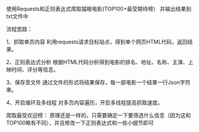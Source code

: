 使用Requests和正则表达式爬取猫眼电影(TOP100+最受期待榜）  并输出结果到txt文件中


流程思路：

1、抓取单页内容
利用requests请求目标站点，得到单个网页HTML代码，返回结果。

2、正则表达式分析
根据HTML代码分析得到电影的排名、地址、名称、主演、上映时间、评分等信息。

3、保存至文件
通过文件的形式将结果保存，每一部电影一个结果一行Json字符串。

4、开启循环及多线程
对多页内容遍历，开启多线程提高抓取速度。

爬取最受欢迎榜：
原理还是一样的，只需要确定一下要筛选什么信息（因为这和TOP100略有不同），并且修改一下正则表达式和一些小细节即可
